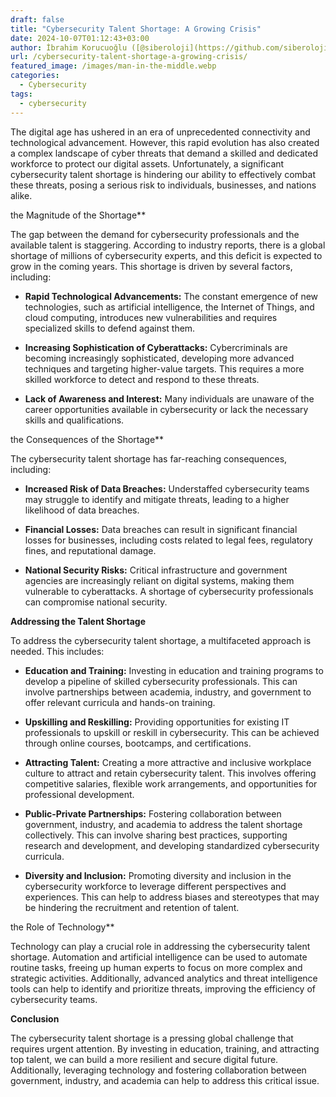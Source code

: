 ```yaml
---
draft: false
title: "Cybersecurity Talent Shortage: A Growing Crisis"
date: 2024-10-07T01:12:43+03:00
author: İbrahim Korucuoğlu ([@siberoloji](https://github.com/siberoloji))
url: /cybersecurity-talent-shortage-a-growing-crisis/
featured_image: /images/man-in-the-middle.webp
categories:
  - Cybersecurity
tags:
  - cybersecurity
---
```



The digital age has ushered in an era of unprecedented connectivity and technological advancement. However, this rapid evolution has also created a complex landscape of cyber threats that demand a skilled and dedicated workforce to protect our digital assets. Unfortunately, a significant cybersecurity talent shortage is hindering our ability to effectively combat these threats, posing a serious risk to individuals, businesses, and nations alike.



the Magnitude of the Shortage**



The gap between the demand for cybersecurity professionals and the available talent is staggering. According to industry reports, there is a global shortage of millions of cybersecurity experts, and this deficit is expected to grow in the coming years. This shortage is driven by several factors, including:


* **Rapid Technological Advancements:** The constant emergence of new technologies, such as artificial intelligence, the Internet of Things, and cloud computing, introduces new vulnerabilities and requires specialized skills to defend against them.

* **Increasing Sophistication of Cyberattacks:** Cybercriminals are becoming increasingly sophisticated, developing more advanced techniques and targeting higher-value targets. This requires a more skilled workforce to detect and respond to these threats.

* **Lack of Awareness and Interest:** Many individuals are unaware of the career opportunities available in cybersecurity or lack the necessary skills and qualifications.




the Consequences of the Shortage**



The cybersecurity talent shortage has far-reaching consequences, including:


* **Increased Risk of Data Breaches:** Understaffed cybersecurity teams may struggle to identify and mitigate threats, leading to a higher likelihood of data breaches.

* **Financial Losses:** Data breaches can result in significant financial losses for businesses, including costs related to legal fees, regulatory fines, and reputational damage.

* **National Security Risks:** Critical infrastructure and government agencies are increasingly reliant on digital systems, making them vulnerable to cyberattacks. A shortage of cybersecurity professionals can compromise national security.




**Addressing the Talent Shortage**



To address the cybersecurity talent shortage, a multifaceted approach is needed. This includes:


* **Education and Training:** Investing in education and training programs to develop a pipeline of skilled cybersecurity professionals. This can involve partnerships between academia, industry, and government to offer relevant curricula and hands-on training.

* **Upskilling and Reskilling:** Providing opportunities for existing IT professionals to upskill or reskill in cybersecurity. This can be achieved through online courses, bootcamps, and certifications.

* **Attracting Talent:** Creating a more attractive and inclusive workplace culture to attract and retain cybersecurity talent. This involves offering competitive salaries, flexible work arrangements, and opportunities for professional development.

* **Public-Private Partnerships:** Fostering collaboration between government, industry, and academia to address the talent shortage collectively. This can involve sharing best practices, supporting research and development, and developing standardized cybersecurity curricula.

* **Diversity and Inclusion:** Promoting diversity and inclusion in the cybersecurity workforce to leverage different perspectives and experiences. This can help to address biases and stereotypes that may be hindering the recruitment and retention of talent.




the Role of Technology**



Technology can play a crucial role in addressing the cybersecurity talent shortage. Automation and artificial intelligence can be used to automate routine tasks, freeing up human experts to focus on more complex and strategic activities. Additionally, advanced analytics and threat intelligence tools can help to identify and prioritize threats, improving the efficiency of cybersecurity teams.



**Conclusion**



The cybersecurity talent shortage is a pressing global challenge that requires urgent attention. By investing in education, training, and attracting top talent, we can build a more resilient and secure digital future. Additionally, leveraging technology and fostering collaboration between government, industry, and academia can help to address this critical issue.
